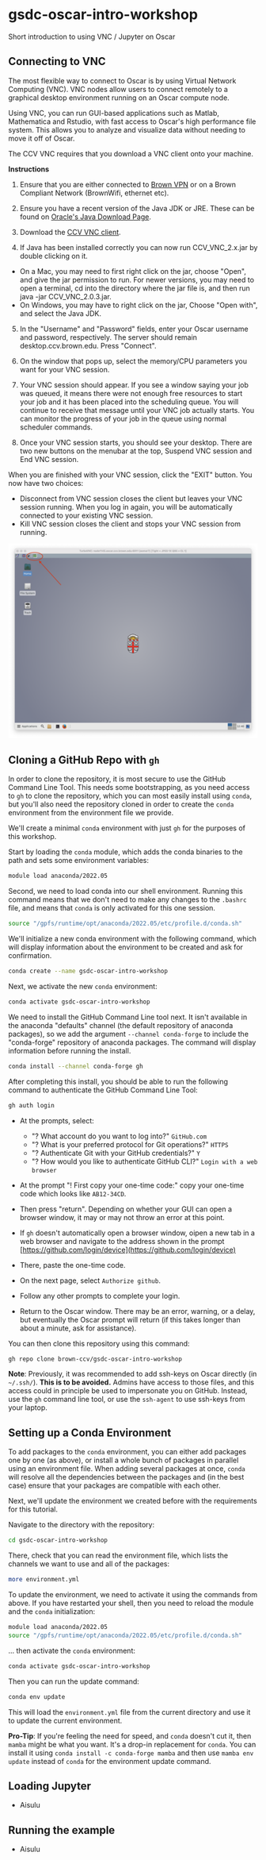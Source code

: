 # gsdc-oscar-intro-workshop
Short introduction to using VNC / Jupyter on Oscar

## Connecting to VNC

The most flexible way to connect to Oscar is by using Virtual Network Computing (VNC). VNC nodes allow users to connect remotely to a graphical desktop environment running on an Oscar compute node.

Using VNC, you can run GUI-based applications such as Matlab, Mathematica and Rstudio, with fast access to Oscar's high performance file system. This allows you to analyze and visualize data without needing to move it off of Oscar.

The CCV VNC requires that you download a VNC client onto your machine.

**Instructions**

1. Ensure that you are either connected to [Brown VPN](https://vpn.brown.edu/vdesk/webtop.eui?z=/Common/Brown-Shib-VPN-Brown_VPN_CisAdmin&webtop=/Common/Brown-Shib-VPN-brown-vpn_webtop&webtop_type=webtop_na_only) or on a Brown Compliant Network (BrownWifi, ethernet etc). 

2. Ensure you have a recent version of the Java JDK or JRE. These can be found on [Oracle's Java Download Page](https://www.oracle.com/java/technologies/downloads/).

3. Download the [CCV VNC client](https://drive.google.com/file/d/1MX20afDiKTJC58VzGvGU0GqD-F-8frit/view).

4. If Java has been installed correctly you can now run CCV_VNC_2.x.jar by double clicking on it. 

- On a Mac, you may need to first right click on the jar, choose "Open", and give the jar permission to run. For newer versions, you may need to open a terminal, cd into the directory where the jar file is, and then run java -jar CCV_VNC_2.0.3.jar.
- On Windows, you may have to right click on the jar, Choose "Open with", and select the Java JDK.

5. In the "Username" and "Password" fields, enter your Oscar username and password, respectively. The server should remain desktop.ccv.brown.edu. Press "Connect".

6. On the window that pops up, select the memory/CPU parameters you want for your VNC session.

7. Your VNC session should appear. If you see a window saying your job was queued, it means there were not enough free resources to start your job and it has been placed into the scheduling queue. You will continue to receive that message until your VNC job actually starts. You can monitor the progress of your job in the queue using normal scheduler commands.

8. Once your VNC session starts, you should see your desktop. There are two new buttons on the menubar at the top, Suspend VNC session and End VNC session.

When you are finished with your VNC session, click the "EXIT" button. You now have two choices:
- Disconnect from VNC session closes the client but leaves your VNC session running. When you log in again, you will be automatically connected to your existing VNC session.
- Kill VNC session closes the client and stops your VNC session from running.

![kill VNC session](assets/kill_session.png)

## Cloning a GitHub Repo with `gh`
In order to clone the repository, it is most secure to use the GitHub Command Line Tool. This needs some bootstrapping, as you need access to `gh` to clone the repository, which you can most easily install using `conda`, but you'll also need the repository cloned in order to create the `conda` environment from the environment file we provide.

We'll create a minimal `conda` environment with just `gh` for the purposes of this workshop.

Start by loading the `conda` module, which adds the conda binaries to the path and sets some environment variables:
```bash
module load anaconda/2022.05
```

Second, we need to load conda into our shell environment. Running this command means that we don't need to make any changes to the `.bashrc` file, and means that `conda` is only activated for this one session.

```bash
source "/gpfs/runtime/opt/anaconda/2022.05/etc/profile.d/conda.sh"
```

We'll initialize a new conda environment with the following command, which will display information about the environment to be created and ask for confirmation.
```bash
conda create --name gsdc-oscar-intro-workshop
```

Next, we activate the new `conda` environment:
```bash
conda activate gsdc-oscar-intro-workshop
```

We need to install the GitHub Command Line tool next. It isn't available in the anaconda "defaults" channel (the default repository of anaconda packages), so we add the argument `--channel conda-forge` to include the "conda-forge" repository of anaconda packages. The command will display information before running the install.
```bash
conda install --channel conda-forge gh
```

After completing this install, you should be able to run the following command to authenticate the GitHub Command Line Tool:
```bash
gh auth login
```

- At the prompts, select:
    - "? What account do you want to log into?" `GitHub.com`
    - "? What is your preferred protocol for Git operations?" `HTTPS`
    - "? Authenticate Git with your GitHub credentials?" `Y`
    - "? How would you like to authenticate GitHub CLI?" `Login with a web browser`

- At the prompt "! First copy your one-time code:" copy your one-time code which looks like `AB12-34CD`.
- Then press "return". Depending on whether your GUI can open a browser window, it may or may not throw an error at this point. 
- If `gh` doesn't automatically open a browser window, oipen a new tab in a web browser and navigate to the address shown in the prompt [https://github.com/login/device](https://github.com/login/device)
- There, paste the one-time code.
- On the next page, select `Authorize github`.
- Follow any other prompts to complete your login.
- Return to the Oscar window. There may be an error, warning, or a delay, but eventually the Oscar prompt will return (if this takes longer than about a minute, ask for assistance).

You can then clone this repository using this command:
```bash
gh repo clone brown-ccv/gsdc-oscar-intro-workshop
```

**Note**: Previously, it was recommended to add ssh-keys on Oscar directly (in `~/.ssh/`). **This is to be avoided.** Admins have access to those files, and this access could in principle be used to impersonate you on GitHub. Instead, use the `gh` command line tool, or use the `ssh-agent` to use ssh-keys from your laptop.

## Setting up a Conda Environment
To add packages to the `conda` environment, you can either add packages one by one (as above), or install a whole bunch of packages in parallel using an environment file. When adding several packages at once, `conda` will resolve all the dependencies between the packages and (in the best case) ensure that your packages are compatible with each other. 

Next, we'll update the environment we created before with the requirements for this tutorial.

Navigate to the directory with the repository:
```bash
cd gsdc-oscar-intro-workshop
```

There, check that you can read the environment file, which lists the channels we want to use and all of the packages:
```bash
more environment.yml
```

To update the environment, we need to activate it using the commands from above. If you have restarted your shell, then you need to reload the module and the `conda` initialization:

```bash
module load anaconda/2022.05
source "/gpfs/runtime/opt/anaconda/2022.05/etc/profile.d/conda.sh"
```

... then activate the `conda` environment:
```bash
conda activate gsdc-oscar-intro-workshop
```

Then you can run the update command:
```bash
conda env update
```

This will load the `environment.yml` file from the current directory and use it to update the current environment.

**Pro-Tip**: If you're feeling the need for speed, and `conda` doesn't cut it, then `mamba` might be what you want. It's a drop-in replacement for `conda`. You can install it using `conda install -c conda-forge mamba` and then use `mamba env update` instead of `conda` for the environment update command. 

## Loading Jupyter
- Aisulu

## Running the example
- Aisulu
